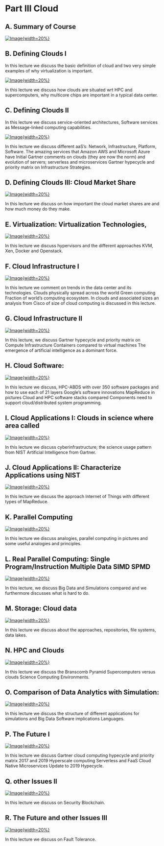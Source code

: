 # Part III Cloud

## A. Summary of Course 

[![Image](images/e534cu2019summaryofcourse.jpg){width=20%}](https://www.youtube.com/watch?v=bd9KXMUsQGM&list=PLy0VLh_GFyz-dNRQYeX0OMnq7AeB_CeN0&index=2&t=0s)

## B. Defining Clouds I

In this lecture we discuss the basic definition of cloud and two very
simple examples of why virtualization is important.

[![Image](images/e534cu2019summaryofcourse.jpg){width=20%}](https://www.youtube.com/watch?v=8OE3oOVDmlQ&list=PLy0VLh_GFyz-dNRQYeX0OMnq7AeB_CeN0&index=3&t=0s)

In this lecture we discuss how clouds are situated wrt HPC and supercomputers, why multicore chips are important
in a typical data center.

## C. Defining Clouds II

In this lecture we discuss service-oriented architectures, Software services as Message-linked computing capabilities.

[![Image](images/e534cu2019definingclouds2.jpg){width=20%}](https://www.youtube.com/watch?v=LnYbJYzmJ0I&list=PLy0VLh_GFyz-dNRQYeX0OMnq7AeB_CeN0&index=4&t=0s)

In this lecture we discuss different aaS’s: Network, Infrastructure, Platform, Software.
The amazing services that Amazon AWS and Microsoft Azure have Initial Gartner comments on clouds (they are now the norm) and evolution of servers; serverless and microservices
Gartner hypecycle and priority matrix on Infrastructure Strategies.

## D. Defining Clouds III: Cloud Market Share

[![Image](images/e534cu2019definingclouds3.jpg){width=20%}](https://www.youtube.com/watch?v=X1HwKJ7yBEk&list=PLy0VLh_GFyz-dNRQYeX0OMnq7AeB_CeN0&index=5&t=0s)

In this lecture we discuss on how important the cloud market shares are and how much money do they make.  

## E. Virtualization: Virtualization Technologies,

[![Image](images/e534cu2019virtualization.jpg){width=20%}](https://www.youtube.com/watch?v=Tqsx-sEPY6M&list=PLy0VLh_GFyz-dNRQYeX0OMnq7AeB_CeN0&index=6&t=0s)

In this lecture we discuss hypervisors and the different approaches KVM, Xen, Docker and Openstack. 

## F. Cloud Infrastructure I

[![Image](images/e534cu2019cloudinfrastructure1.jpg){width=20%}](https://www.youtube.com/watch?v=KTNx2SEe2Jo&list=PLy0VLh_GFyz-dNRQYeX0OMnq7AeB_CeN0&index=7&t=0s)

In this lecture we comment on trends in the data center and its technologies.
Clouds physically spread across the world Green computing Fraction of world’s computing
ecosystem. In clouds and associated sizes an analysis from Cisco of size of cloud
computing is discussed in this lecture. 

## G. Cloud Infrastructure II

[![Image](images/e534cu2019cloudinfrastructure2.jpg){width=20%}](https://www.youtube.com/watch?v=R0Sk1rAS20M&list=PLy0VLh_GFyz-dNRQYeX0OMnq7AeB_CeN0&index=8&t=0s)

In this lecture, we discuss Gartner hypecycle and priority matrix on Compute Infrastructure Containers
compared to virtual machines The emergence of artificial intelligence as a dominant force.

## H. Cloud Software: 

[![Image](images/e534cu2019cloudsoftware.jpg){width=20%}](https://www.youtube.com/watch?v=MZrlX8fj48o&list=PLy0VLh_GFyz-dNRQYeX0OMnq7AeB_CeN0&index=9&t=0s)

In this lecture we discuss, HPC-ABDS with over 350 software packages and how to use each of 21
layers Google’s software innovations MapReduce in pictures Cloud and HPC software stacks compared Components need to support cloud/distributed system programming.

## I. Cloud Applications I: Clouds in science where area called

[![Image](images/e534cu2019cloudapplications1.jpg){width=20%}](https://www.youtube.com/watch?v=sAbYkZHD81U&list=PLy0VLh_GFyz-dNRQYeX0OMnq7AeB_CeN0&index=10&t=0s)

In this lecture we discuss cyberinfrastructure; the science usage pattern from NIST Artificial Intelligence
from Gartner. 

## J. Cloud Applications II: Characterize Applications using NIST

[![Image](images/e534cu2019cloudapplications2.jpg){width=20%}](https://www.youtube.com/watch?v=YaPg-OOlkdw&list=PLy0VLh_GFyz-dNRQYeX0OMnq7AeB_CeN0&index=11&t=0s)

In this lecture we discuss the approach Internet of Things with different types of MapReduce. 

## K. Parallel Computing

[![Image](images/e534cu2019parallelcomputinganalogies.jpg){width=20%}](https://www.youtube.com/watch?v=C7OBEfyDE8c&list=PLy0VLh_GFyz-dNRQYeX0OMnq7AeB_CeN0&index=13&t=0s)

In this lecture we discuss analogies, parallel computing in pictures and some useful analogies and principles.

## L. Real Parallel Computing: Single Program/Instruction Multiple Data SIMD SPMD

[![Image](images/e534cu2019realparallelcomputing.jpg){width=20%}](https://www.youtube.com/watch?v=C7OBEfyDE8c&list=PLy0VLh_GFyz-dNRQYeX0OMnq7AeB_CeN0&index=13&t=0s)

In this lecture, we discuss Big Data and Simulations compared and we furthermore discusses what is hard to do.   

## M. Storage: Cloud data

[![Image](images/e534storage.jpg){width=20%}](https://www.youtube.com/watch?v=NcIbKQ-AChA&list=PLy0VLh_GFyz-dNRQYeX0OMnq7AeB_CeN0&index=14&t=0s)

In this lecture we discuss about the approaches, repositories, file systems, data lakes. 

## N. HPC and Clouds


[![Image](images/e534cu2019hpcandclouds.jpg){width=20%}](https://www.youtube.com/watch?v=QTxYKhpVtDw&list=PLy0VLh_GFyz-dNRQYeX0OMnq7AeB_CeN0&index=15&t=0s)

In this lecture we discuss the Branscomb Pyramid Supercomputers versus clouds Science Computing Environments. 

## O. Comparison of Data Analytics with Simulation: 

[![Image](images/e534cu2019comparisonofdataanalyticswithsimulation.jpg){width=20%}](https://www.youtube.com/watch?v=6WmWE_7iB3w&list=PLy0VLh_GFyz-dNRQYeX0OMnq7AeB_CeN0&index=16&t=0s)

In this lecture we discuss the structure of different applications for simulations and Big Data Software
implications Languages. 

## P. The Future I

[![Image](images/e534cu2019thefuture1.jpg){width=20%}](https://www.youtube.com/watch?v=1xH5ow5kOhc&list=PLy0VLh_GFyz-dNRQYeX0OMnq7AeB_CeN0&index=17&t=0s)

In this lecture we discuss Gartner cloud computing hypecycle and priority matrix 2017 and 2019 Hyperscale
computing Serverless and FaaS Cloud Native Microservices Update to 2019 Hypecycle. 

## Q. other Issues II

[![Image](images/e534cu2019futureandotherissues.jpg){width=20%}](https://www.youtube.com/watch?v=9AmVHEXv7gY&list=PLy0VLh_GFyz-dNRQYeX0OMnq7AeB_CeN0&index=18&t=0s)

In this lecture we discuss on Security Blockchain. 

## R. The Future and other Issues III

[![Image](images/e534cu2019futureandotherissues.jpg.jpg){width=20%}](https://www.youtube.com/watch?v=VnkkCix3yEE&list=PLy0VLh_GFyz-dNRQYeX0OMnq7AeB_CeN0&index=19&t=0s)

In this lecture we discuss on Fault Tolerance.

